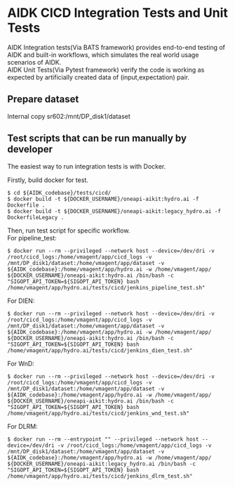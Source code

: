 # AIDK CICD Integration Tests and Unit Tests

AIDK Integration tests(Via BATS framework) provides end-to-end testing of AIDK and built-in workflows, which simulates the real world usage scenarios of AIDK.\
AIDK Unit Tests(Via Pytest framework) verify the code is working as expected by artificially created data of (input,expectation) pair.

## Prepare dataset

Internal copy sr602:/mnt/DP_disk1/dataset

## Test scripts that can be run manually by developer

The easiest way to run integration tests is with Docker.

Firstly, build docker for test.
```
$ cd ${AIDK_codebase}/tests/cicd/
$ docker build -t ${DOCKER_USERNAME}/oneapi-aikit:hydro.ai -f Dockerfile .
$ docker build -t ${DOCKER_USERNAME}/oneapi-aikit:legacy_hydro.ai -f DockerfileLegacy .
```

Then, run test script for specific workflow.\
For pipeline_test:
```
$ docker run --rm --privileged --network host --device=/dev/dri -v /root/cicd_logs:/home/vmagent/app/cicd_logs -v /mnt/DP_disk1/dataset:/home/vmagent/app/dataset -v ${AIDK_codebase}:/home/vmagent/app/hydro.ai -w /home/vmagent/app/ ${DOCKER_USERNAME}/oneapi-aikit:hydro.ai /bin/bash -c "SIGOPT_API_TOKEN=${SIGOPT_API_TOKEN} bash /home/vmagent/app/hydro.ai/tests/cicd/jenkins_pipeline_test.sh"
```
For DIEN:
```
$ docker run --rm --privileged --network host --device=/dev/dri -v /root/cicd_logs:/home/vmagent/app/cicd_logs -v /mnt/DP_disk1/dataset:/home/vmagent/app/dataset -v ${AIDK_codebase}:/home/vmagent/app/hydro.ai -w /home/vmagent/app/ ${DOCKER_USERNAME}/oneapi-aikit:hydro.ai /bin/bash -c "SIGOPT_API_TOKEN=${SIGOPT_API_TOKEN} bash /home/vmagent/app/hydro.ai/tests/cicd/jenkins_dien_test.sh"
```
For WnD:
```
$ docker run --rm --privileged --network host --device=/dev/dri -v /root/cicd_logs:/home/vmagent/app/cicd_logs -v /mnt/DP_disk1/dataset:/home/vmagent/app/dataset -v ${AIDK_codebase}:/home/vmagent/app/hydro.ai -w /home/vmagent/app/ ${DOCKER_USERNAME}/oneapi-aikit:hydro.ai /bin/bash -c "SIGOPT_API_TOKEN=${SIGOPT_API_TOKEN} bash /home/vmagent/app/hydro.ai/tests/cicd/jenkins_wnd_test.sh"
```
For DLRM:
```
$ docker run --rm --entrypoint "" --privileged --network host --device=/dev/dri -v /root/cicd_logs:/home/vmagent/app/cicd_logs -v /mnt/DP_disk1/dataset:/home/vmagent/app/dataset -v ${AIDK_codebase}:/home/vmagent/app/hydro.ai -w /home/vmagent/app/ ${DOCKER_USERNAME}/oneapi-aikit:legacy_hydro.ai /bin/bash -c "SIGOPT_API_TOKEN=${SIGOPT_API_TOKEN} bash /home/vmagent/app/hydro.ai/tests/cicd/jenkins_dlrm_test.sh"
```
